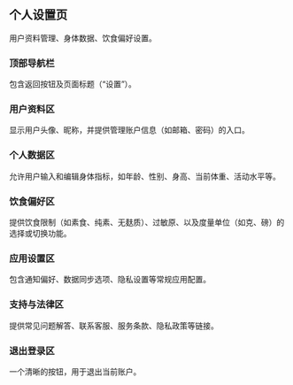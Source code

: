 ## 个人设置页
用户资料管理、身体数据、饮食偏好设置。

### 顶部导航栏
包含返回按钮及页面标题（“设置”）。
### 用户资料区
显示用户头像、昵称，并提供管理账户信息（如邮箱、密码）的入口。
### 个人数据区
允许用户输入和编辑身体指标，如年龄、性别、身高、当前体重、活动水平等。
### 饮食偏好区
提供饮食限制（如素食、纯素、无麸质）、过敏原、以及度量单位（如克、磅）的选择或切换功能。
### 应用设置区
包含通知偏好、数据同步选项、隐私设置等常规应用配置。
### 支持与法律区
提供常见问题解答、联系客服、服务条款、隐私政策等链接。
### 退出登录区
一个清晰的按钮，用于退出当前账户。